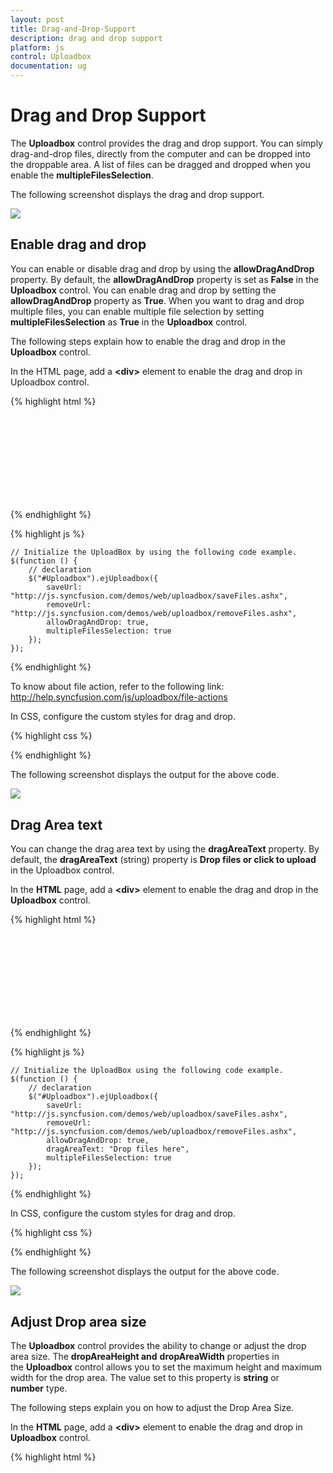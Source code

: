 ```yaml
---
layout: post
title: Drag-and-Drop-Support
description: drag and drop support
platform: js
control: Uploadbox
documentation: ug
---
```


# Drag and Drop Support

The **Uploadbox** control provides the drag and drop support. You can simply drag-and-drop files, directly from the computer and can be dropped into the droppable area. A list of files can be dragged and dropped when you enable the **multipleFilesSelection**.

The following screenshot displays the drag and drop support.



![]("/js/UploadBox/Drag-and-Drop-Support_images/Drag-and-Drop-Support_img1.png") 

## Enable drag and drop 

You can enable or disable drag and drop by using the **allowDragAndDrop** property. By default, the **allowDragAndDrop** property is set as **False** in the **Uploadbox** control. You can enable drag and drop by setting the **allowDragAndDrop** property as **True**. When you want to drag and drop multiple files, you can enable multiple file selection by setting **multipleFilesSelection** as **True** in the **Uploadbox** control.

The following steps explain how to enable the drag and drop in the **Uploadbox** control.

In the HTML page, add a **&lt;div&gt;** element to enable the drag and drop in Uploadbox control.

{% highlight html %}


<div class="frame">
    <div class="control">
        <div id="Uploadbox"></div>
    </div>
</div>


{% endhighlight %}


{% highlight js %}

    // Initialize the UploadBox by using the following code example.
    $(function () {
        // declaration
        $("#Uploadbox").ejUploadbox({
            saveUrl: "http://js.syncfusion.com/demos/web/uploadbox/saveFiles.ashx",
            removeUrl: "http://js.syncfusion.com/demos/web/uploadbox/removeFiles.ashx",
            allowDragAndDrop: true,
            multipleFilesSelection: true
        });
    });


{% endhighlight %}

To know about file action, refer to the following link: <http://help.syncfusion.com/js/uploadbox/file-actions>

In CSS, configure the custom styles for drag and drop.

{% highlight css %}

<style>
    .frame {
        width: 500px;
        height: 100px;
        margin-top: 10%;
    }

    .control {
        width: 100%;
        height: 100%;
    }
</style>


{% endhighlight %}



The following screenshot displays the output for the above code.

![]("/js/UploadBox/Drag-and-Drop-Support_images/Drag-and-Drop-Support_img2.png") 

## Drag Area text

You can change the drag area text by using the **dragAreaText** property.  By default, the **dragAreaText** (string) property is **Drop files or click to upload** in the Uploadbox control.

In the **HTML** page, add a **&lt;div&gt;** element to enable the drag and drop in the **Uploadbox** control.

{% highlight html %}


<div class="frame">
    <div class="control">
        <div id="Uploadbox"></div>
    </div>
</div>


{% endhighlight %}

{% highlight js %}


    // Initialize the UploadBox using the following code example.
    $(function () {
        // declaration
        $("#Uploadbox").ejUploadbox({
            saveUrl: "http://js.syncfusion.com/demos/web/uploadbox/saveFiles.ashx",
            removeUrl: "http://js.syncfusion.com/demos/web/uploadbox/removeFiles.ashx",
            allowDragAndDrop: true,
            dragAreaText: "Drop files here",
            multipleFilesSelection: true
        });
    });


{% endhighlight %}

In CSS, configure the custom styles for drag and drop.

{% highlight css %}


<style>
    .frame {
        width: 500px;
        height: 100px;
        margin-top: 10%;
    }

    .control {
        width: 100%;
        height: 100%;
    }
</style>


{% endhighlight %}



 The following screenshot displays the output for the above code.

![]("/js/UploadBox/Drag-and-Drop-Support_images/Drag-and-Drop-Support_img3.png") 

## Adjust Drop area size

The **Uploadbox** control provides the ability to change or adjust the drop area size. The **dropAreaHeight and** **dropAreaWidth** properties in the **Uploadbox** control allows you to set the maximum height and maximum width for the drop area. The value set to this property is **string** or **number** type.

The following steps explain you on how to adjust the Drop Area Size.

In the **HTML** page, add a **&lt;div&gt;** element to enable the drag and drop in **Uploadbox** control.

{% highlight html %}

<div class="control">
    <div id="Uploadbox"></div>
</div>

{% endhighlight %}

{% highlight js %}

    // Initialize the Uploadbox using the following code example.
    $(function () {
        // declaration
        $("#Uploadbox").ejUploadbox({
            saveUrl: "http://js.syncfusion.com/demos/web/uploadbox/saveFiles.ashx",
            removeUrl: "http://js.syncfusion.com/demos/web/uploadbox/removeFiles.ashx",
            allowDragAndDrop: true,
            multipleFilesSelection: true,
            dropAreaHeight: "300px",
            dropAreaWidth: "600px"
        });
    });


{% endhighlight %}

The following screenshot displays the output for the above code.

![]("/js/UploadBox/Drag-and-Drop-Support_images/Drag-and-Drop-Support_img4.png") 

## Drop area with Browse button behavior

You can click anywhere in the droppable area to browse and upload the files. The droppable area behaves like a browse button.

### Droppable area behavior

Enable the **allowDragAndDrop** property to achieve this feature. Next, set the **showBrowseButton** as **False** in Uploadbox Control.

The following steps explain the droppable area containing the browse button behavior.

In the **HTML** page, add a **&lt;div&gt;** element to enable drag and drop in the **Uploadbox** control.

{% highlight html %}

<div class="frame">
    <div class="control">
        <div id="Uploadbox"></div>
    </div>
</div>


{% endhighlight %}

{% highlight js %}


    // Initialize the Uploadbox by using the following code example.
    $(function () {
        // declaration
        $("#Uploadbox").ejUploadbox({
            saveUrl: "http://js.syncfusion.com/demos/web/uploadbox/saveFiles.ashx",
            removeUrl: "http://js.syncfusion.com/demos/web/uploadbox/removeFiles.ashx",
            allowDragAndDrop: true,
            showBrowseButton: false,
            multipleFilesSelection: true
        });
    });


{% endhighlight %}

In CSS, configure the custom styles for drag and drop.

{% highlight css %}


<style>
    .frame {
        width: 500px;
        height: 100px;
        margin-top: 10%;
    }

    .control {
        width: 100%;
        height: 100%;
    }
</style>


{% endhighlight %}



The following screenshot displays the output for the above code.



![]("/js/UploadBox/Drag-and-Drop-Support_images/Drag-and-Drop-Support_img5.png") 

